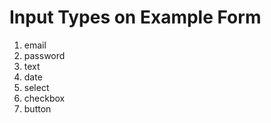 # Input Types on Example Form

1. email
2. password
3. text
4. date
5. select
6. checkbox
7. button

